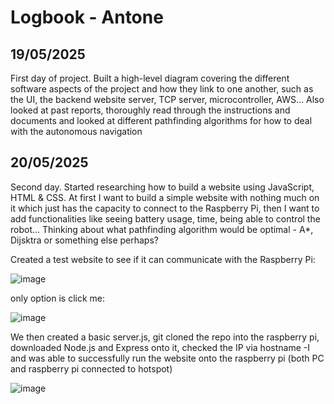 # Logbook - Antone

## 19/05/2025

First day of project. Built a high-level diagram covering the different software aspects of the project and how they link to one another, such as the UI, the backend website server, TCP server, microcontroller, AWS...
Also looked at past reports, thoroughly read through the instructions and documents and looked at different pathfinding algorithms for how to deal with the autonomous navigation

## 20/05/2025

Second day. Started researching how to build a website using JavaScript, HTML & CSS. At first I want to build a simple website with nothing much on it which just has the capacity to connect to the Raspberry Pi, then I want to add functionalities like seeing battery usage, time, being able to control the robot...
Thinking about what pathfinding algorithm would be optimal - A*, Dijsktra or something else perhaps?

Created a test website to see if it can communicate with the Raspberry Pi:

![image](https://github.com/user-attachments/assets/c4276dd6-73ed-4b51-abad-90e6941cfa66)

only option is click me:

![image](https://github.com/user-attachments/assets/1fc2818f-bbc8-41ce-8aca-879aa63aaf54)

We then created a basic server.js, git cloned the repo into the raspberry pi, downloaded Node.js and Express onto it, checked the IP via hostname -I and was able to successfully run the website onto the raspberry pi (both PC and raspberry pi connected to hotspot)

![image](https://github.com/user-attachments/assets/6f8fdb4e-5278-4caa-aeb9-7a2c6cda4053)

